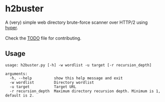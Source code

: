 # h2buster
A (very) simple web directory brute-force scanner over HTTP/2 using [hyper](https://github.com/Lukasa/hyper).\
\
Check the [TODO](TODO.md) file for contributing.

## Usage

```
usage: h2buster.py [-h] -w wordlist -u target [-r recursion_depth]

arguments:
  -h, --help          show this help message and exit
  -w wordlist         Directory wordlist
  -u target           Target URL
  -r recursion_depth  Maximum directory recursion depth. Minimum is 1, default is 2.
```

